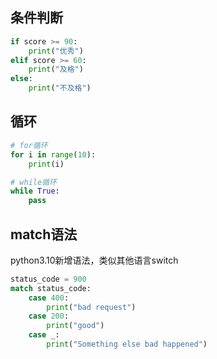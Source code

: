 

## 条件判断

```python
if score >= 90:
    print("优秀")
elif score >= 60:
    print("及格")
else:
    print("不及格")
```



## 循环

```python
# for循环
for i in range(10):
    print(i)

# while循环
while True:
    pass
```



## match语法

python3.10新增语法，类似其他语言switch

```python
status_code = 900
match status_code:
    case 400:
        print("bad request")
    case 200:
        print("good")
    case _:
        print("Something else bad happened")
```

